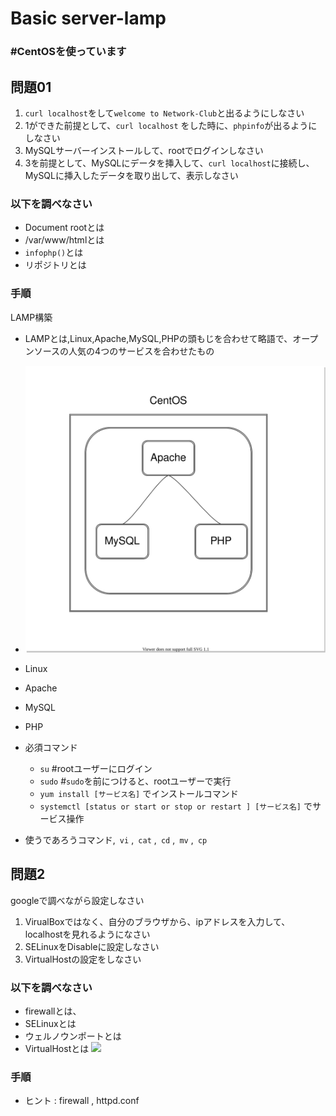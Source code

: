 # Basic server-lamp

### #CentOSを使っています
## 問題01


1. `curl localhost`をして`welcome to Network-Club`と出るようにしなさい
2. 1ができた前提として、`curl localhost` をした時に、`phpinfo`が出るようにしなさい
3. MySQLサーバーインストールして、rootでログインしなさい
4. 3を前提として、MySQLにデータを挿入して、`curl localhost`に接続し、MySQLに挿入したデータを取り出して、表示しなさい

### 以下を調べなさい
- Document rootとは
- /var/www/htmlとは  
- `infophp()`とは
- リポジトリとは


### 手順
LAMP構築
- LAMPとは,Linux,Apache,MySQL,PHPの頭もじを合わせて略語で、オープンソースの人気の4つのサービスを合わせたもの
- ![](basic_server.drawio.svg)
- Linux 
- Apache 
- MySQL
- PHP

- 必須コマンド 　
  - `su` #rootユーザーにログイン
  - `sudo`  #`sudo`を前につけると、rootユーザーで実行
  - `yum install [サービス名]`   でインストールコマンド  
  - `systemctl [status or start or stop or restart ] [サービス名]`  でサービス操作



- 使うであろうコマンド,` vi` ,` cat` ,` cd` ,` mv` ,` cp` 

## 問題2
googleで調べながら設定しなさい

1. VirualBoxではなく、自分のブラウザから、ipアドレスを入力して、localhostを見れるようになさい 
2. SELinuxをDisableに設定しなさい
3. VirtualHostの設定をしなさい

### 以下を調べなさい
- firewallとは、
- SELinuxとは
- ウェルノウンポートとは
- VirtualHostとは
![](https://proengineer.internous.co.jp/topics/wp-content/uploads/2017/08/git23.png)

### 手順

- ヒント : firewall  , httpd.conf  